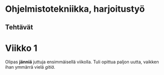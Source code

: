 # Ohjelmistotekniikka, harjoitustyö

## Tehtävät

# Viikko 1

Olipas **jänniä** juttuja ensimmäisellä viikolla. Tuli opittua paljon uutta, vaikken ihan ymmärrä vielä *gitiä*.
